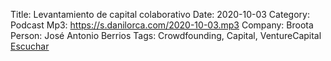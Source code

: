 Title: Levantamiento de capital colaborativo
Date: 2020-10-03
Category: Podcast
Mp3: https://s.danilorca.com/2020-10-03.mp3
Company: Broota
Person: José Antonio Berrios
Tags: Crowdfounding, Capital, VentureCapital
<a href="https://s.danilorca.com/2020-10-03.mp3" type="audio/mpeg">
Escuchar
</a>
